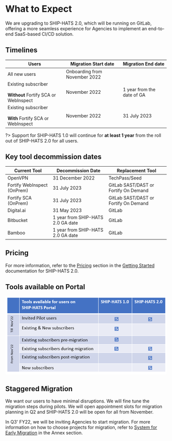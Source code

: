 # What to Expect

We are upgrading to SHIP-HATS 2.0, which will be running on GitLab, offering a more seamless experience for Agencies to implement an end-to-end SaaS-based CI/CD solution.

<!--
**Topics**
- [Timelines](#timelines)
- [Pricing](#pricing)
- [Tools available on Portal](#tools-available-on-portal)
- [Staggered Migration](#staggered-migration)
- [Tooling Strategy](#tooling-strategy)
-->

## Timelines


|Users|Migration Start date|Migration End date|
|---|---|---|
|All new users|Onboarding from November 2022|
|Existing subscriber<br><br>**Without** Fortify SCA or WebInspect| November 2022| 1 year from the date of GA|
|Existing subscriber<br><br> **With** Fortify SCA or WebInspect| November 2022| 31 July 2023|

?> Support for SHIP-HATS 1.0 will continue for **at least 1 year** from the roll out of SHIP-HATS 2.0 for all users. 


## Key tool decommission dates

|Current Tool|Decommission Date|Replacement Tool|
|---|---|---|
|OpenVPN|31 December 2022|TechPass/Seed|
|Fortify WebInspect (OnPrem)|31 July 2023|GitLab SAST/DAST or Fortify On Demand|
|Fortify SCA (OnPrem)|31 July 2023|GitLab SAST/DAST or Fortify On Demand|
|Digital.ai|31 May 2023|GitLab|
|Bitbucket|1 year from SHIP-HATS 2.0 GA date|GitLab|
|Bamboo|1 year from SHIP-HATS 2.0 GA date|GitLab|


## Pricing
For more information, refer to the [Pricing](https://docs.developer.tech.gov.sg/docs/ship-hats-getting-started/subscription?id=pricing) section in the [Getting Started](https://docs.developer.tech.gov.sg/docs/ship-hats-getting-started/) documentation for SHIP-HATS 2.0.

## Tools available on Portal

![SHIP-HATS Portal Tools](portal-tools-v1-v2.png)

## Staggered Migration
 
We want our users to have minimal disruptions. We will fine tune the migration steps during pilots. We will open appointment slots for migration planning in Q2 and SHIP-HATS 2.0 will be open for all from November. 

In Q3' FY22, we will be inviting Agencies to start migration. For more information on how to choose projects for migration, refer to [System for Early Migration](ship-hats-migration-annex#systems-for-early-migration) in the Annex section. 

<!--
## Tooling Strategy


[Tooling Strategy](tooling-strategy.md ':include')

-->